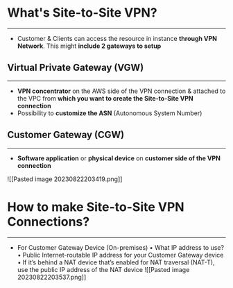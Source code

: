 # What's Site-to-Site VPN?
---

* Customer & Clients can access the resource in instance **through VPN Network**. This might **include 2 gateways to setup**

## Virtual Private Gateway (VGW)
---

* **VPN concentrator** on the AWS side of the VPN connection & attached to the VPC from **which you want to create the Site-to-Site VPN connection**
* Possibility to **customize the ASN** (Autonomous System Number)

## Customer Gateway (CGW)
---

* **Software application** or **physical device** on **customer side of the VPN connection**

![[Pasted image 20230822203419.png]]

# How to make Site-to-Site VPN Connections?
---

* For Customer Gateway Device (On-premises) • What IP address to use? • Public Internet-routable IP address for your Customer Gateway device • If it’s behind a NAT device that’s enabled for NAT traversal (NAT-T), use the public IP address of the NAT device
![[Pasted image 20230822203537.png]]
